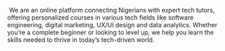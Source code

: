  We are an online platform connecting Nigerians with expert tech tutors, offering personalized courses in various tech fields like software engineering, digital marketing, UX/UI design and data analytics. Whether you’re a complete beginner or looking to level up, we help you learn the skills needed to thrive in today’s tech-driven world.
